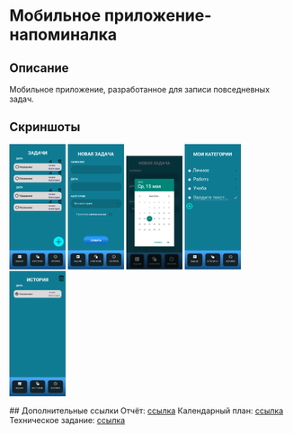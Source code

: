 # Мобильное приложение-напоминалка
## Описание
Мобильное приложение, разработанное для записи повседневных задач.
## Скриншоты
<p float="left">
  <img src="https://github.com/skwich/Reminder/blob/master/github/1.png" width="100" />
  <img src="https://github.com/skwich/Reminder/blob/master/github/2.png" width="100" /> 
  <img src="https://github.com/skwich/Reminder/blob/master/github/3.png" width="100" />
  <img src="https://github.com/skwich/Reminder/blob/master/github/4.png" width="100" />
  <img src="https://github.com/skwich/Reminder/blob/master/github/5.png" width="100" />
</p>
## Дополнительные ссылки
Отчёт: <a href="https://urfume-my.sharepoint.com/:w:/g/personal/artem_zhilin_urfu_me/ERZbBJzI9eFFuaPScELWgPQBIaAByoe2TFsYXqzeGYvVLw?e=Y2zFSa">ссылка</a>
Календарный план: <a href="https://urfume-my.sharepoint.com/:x:/g/personal/artem_zhilin_urfu_me/ETzhTS19R_RLuiTPh96HswABnb--xCSpAx7NAPVkbI7biw?e=SQy1nA">ссылка</a>
Техническое задание: <a href="https://urfume-my.sharepoint.com/:w:/g/personal/artem_zhilin_urfu_me/EU5moehTAq1LveesOPvDOlABJEN3v9c3KWpOiky5S8c6Sw?e=ghOYzb">ссылка</a>
